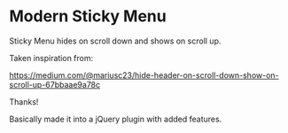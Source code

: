 # Modern Sticky Menu
Sticky Menu hides on scroll down and shows on scroll up.

Taken inspiration from:

https://medium.com/@mariusc23/hide-header-on-scroll-down-show-on-scroll-up-67bbaae9a78c

Thanks!

Basically made it into a jQuery plugin with added features.
